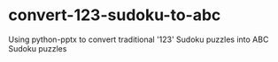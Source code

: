 # convert-123-sudoku-to-abc
Using python-pptx to convert traditional '123' Sudoku puzzles into ABC Sudoku puzzles
